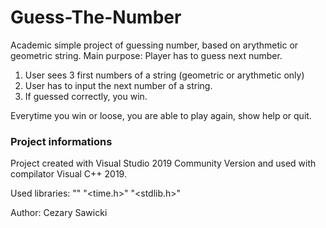 # Guess-The-Number
Academic simple project of guessing number, based on arythmetic or geometric string.
Main purpose: Player has to guess next number.
1. User sees 3 first numbers of a string (geometric or arythmetic only)
2. User has to input the next number of a string. 
3. If guessed correctly, you win.


Everytime you win or loose, you are able to play again, show help or quit.
### Project informations
Project created with Visual Studio 2019 Community Version and used with compilator Visual C++ 2019.

Used libraries:
"<iostream>"
"<time.h>"
"<stdlib.h>"

Author: Cezary Sawicki
